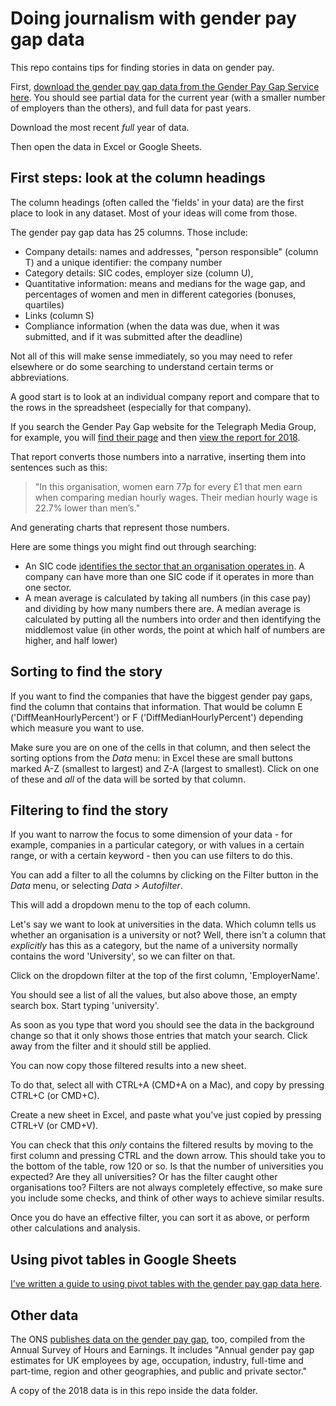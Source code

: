 # Doing journalism with gender pay gap data

This repo contains tips for finding stories in data on gender pay.

First, [download the gender pay gap data from the Gender Pay Gap Service here](https://gender-pay-gap.service.gov.uk/viewing/download). You should see partial data for the current year (with a smaller number of employers than the others), and full data for past years.

Download the most recent *full* year of data.

Then open the data in Excel or Google Sheets.

## First steps: look at the column headings

The column headings (often called the 'fields' in your data) are the first place to look in any dataset. Most of your ideas will come from those.

The gender pay gap data has 25 columns. Those include:

* Company details: names and addresses, "person responsible" (column T) and a unique identifier: the company number
* Category details: SIC codes, employer size (column U),
* Quantitative information: means and medians for the wage gap, and percentages of women and men in different categories (bonuses, quartiles)
* Links (column S)
* Compliance information (when the data was due, when it was submitted, and if it was submitted after the deadline)

Not all of this will make sense immediately, so you may need to refer elsewhere or do some searching to understand certain terms or abbreviations.

A good start is to look at an individual company report and compare that to the rows in the spreadsheet (especially for that company).

If you search the Gender Pay Gap website for the Telegraph Media Group, for example, you will [find their page](https://gender-pay-gap.service.gov.uk/employer/JqugxufS) and then [view the report for 2018](https://gender-pay-gap.service.gov.uk/Employer/JqugxufS/2018).

That report converts those numbers into a narrative, inserting them into sentences such as this:

> "In this organisation, women earn 77p for every £1 that men earn when comparing median hourly wages. Their median hourly wage is 22.7% lower than men’s."

And generating charts that represent those numbers.

Here are some things you might find out through searching:

* An SIC code [identifies the sector that an organisation operates in](https://www.gov.uk/government/publications/standard-industrial-classification-of-economic-activities-sic). A company can have more than one SIC code if it operates in more than one sector.
* A mean average is calculated by taking all numbers (in this case pay) and dividing by how many numbers there are. A median average is calculated by putting all the numbers into order and then identifying the middlemost value (in other words, the point at which half of numbers are higher, and half lower)

## Sorting to find the story

If you want to find the companies that have the biggest gender pay gaps, find the column that contains that information. That would be column E ('DiffMeanHourlyPercent') or F ('DiffMedianHourlyPercent') depending which measure you want to use.

Make sure you are on one of the cells in that column, and then select the sorting options from the *Data* menu: in Excel these are small buttons marked A-Z (smallest to largest) and Z-A (largest to smallest). Click on one of these and *all* of the data will be sorted by that column.

## Filtering to find the story

If you want to narrow the focus to some dimension of your data - for example, companies in a particular category, or with values in a certain range, or with a certain keyword - then you can use filters to do this.

You can add a filter to all the columns by clicking on the Filter button in the *Data* menu, or selecting *Data > Autofilter*.

This will add a dropdown menu to the top of each column.

Let's say we want to look at universities in the data. Which column tells us whether an organisation is a university or not? Well, there isn't a column that *explicitly* has this as a category, but the name of a university normally contains the word 'University', so we can filter on that.

Click on the dropdown filter at the top of the first column, 'EmployerName'.

You should see a list of all the values, but also above those, an empty search box. Start typing 'university'.

As soon as you type that word you should see the data in the background change so that it only shows those entries that match your search. Click away from the filter and it should still be applied.

You can now copy those filtered results into a new sheet.

To do that, select all with CTRL+A (CMD+A on a Mac), and copy by pressing CTRL+C (or CMD+C).

Create a new sheet in Excel, and paste what you've just copied by pressing CTRL+V (or CMD+V).

You can check that this *only* contains the filtered results by moving to the first column and pressing CTRL and the down arrow. This should take you to the bottom of the table, row 120 or so. Is that the number of universities you expected? Are they all universities? Or has the filter caught other organisations too? Filters are not always completely effective, so make sure you include some checks, and think of other ways to achieve similar results.

Once you do have an effective filter, you can sort it as above, or perform other calculations and analysis.

## Using pivot tables in Google Sheets

[I've written a guide to using pivot tables with the gender pay gap data here](https://github.com/paulbradshaw/MED7373-Data-Journalism/blob/master/1basics/gsheetspivot.md).

## Other data

The ONS [publishes data on the gender pay gap](https://www.ons.gov.uk/employmentandlabourmarket/peopleinwork/earningsandworkinghours/datasets/annualsurveyofhoursandearningsashegenderpaygaptables), too, compiled from the Annual Survey of Hours and Earnings. It includes "Annual gender pay gap estimates for UK employees by age, occupation, industry, full-time and part-time, region and other geographies, and public and private sector."

A copy of the 2018 data is in this repo inside the data folder.
